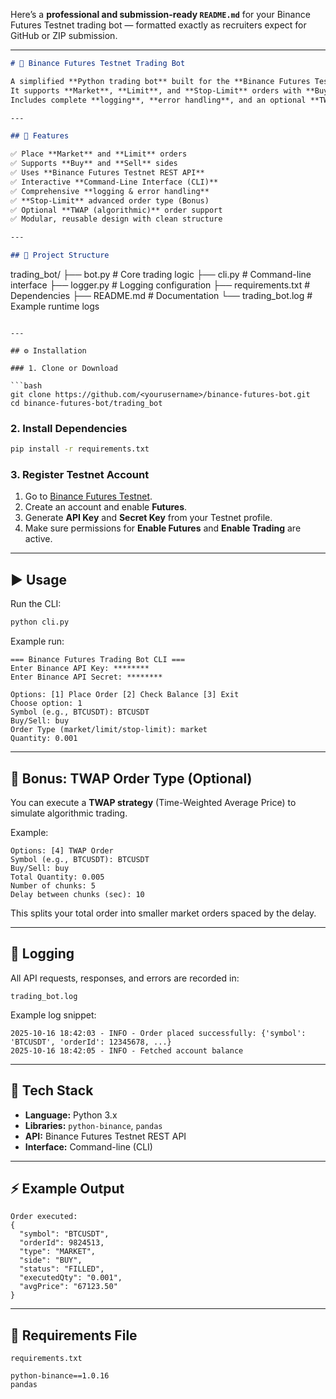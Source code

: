 Here’s a **professional and submission-ready `README.md`** for your Binance Futures Testnet trading bot — formatted exactly as recruiters expect for GitHub or ZIP submission.

---

```markdown
# 🦾 Binance Futures Testnet Trading Bot

A simplified **Python trading bot** built for the **Binance Futures Testnet (USDT-M)**.  
It supports **Market**, **Limit**, and **Stop-Limit** orders with **Buy/Sell** options via a command-line interface (CLI).  
Includes complete **logging**, **error handling**, and an optional **TWAP (Time-Weighted Average Price)** strategy.

---

## 🚀 Features

✅ Place **Market** and **Limit** orders  
✅ Supports **Buy** and **Sell** sides  
✅ Uses **Binance Futures Testnet REST API**  
✅ Interactive **Command-Line Interface (CLI)**  
✅ Comprehensive **logging & error handling**  
✅ **Stop-Limit** advanced order type (Bonus)  
✅ Optional **TWAP (algorithmic)** order support  
✅ Modular, reusable design with clean structure  

---

## 📁 Project Structure

```

trading_bot/
├── bot.py             # Core trading logic
├── cli.py             # Command-line interface
├── logger.py          # Logging configuration
├── requirements.txt   # Dependencies
├── README.md          # Documentation
└── trading_bot.log    # Example runtime logs

````

---

## ⚙️ Installation

### 1. Clone or Download

```bash
git clone https://github.com/<yourusername>/binance-futures-bot.git
cd binance-futures-bot/trading_bot
````

### 2. Install Dependencies

```bash
pip install -r requirements.txt
```

### 3. Register Testnet Account

1. Go to [Binance Futures Testnet](https://testnet.binancefuture.com).
2. Create an account and enable **Futures**.
3. Generate **API Key** and **Secret Key** from your Testnet profile.
4. Make sure permissions for **Enable Futures** and **Enable Trading** are active.

---

## ▶️ Usage

Run the CLI:

```bash
python cli.py
```

Example run:

```
=== Binance Futures Trading Bot CLI ===
Enter Binance API Key: ********
Enter Binance API Secret: ********

Options: [1] Place Order [2] Check Balance [3] Exit
Choose option: 1
Symbol (e.g., BTCUSDT): BTCUSDT
Buy/Sell: buy
Order Type (market/limit/stop-limit): market
Quantity: 0.001
```

---

## 🧠 Bonus: TWAP Order Type (Optional)

You can execute a **TWAP strategy** (Time-Weighted Average Price) to simulate algorithmic trading.

Example:

```
Options: [4] TWAP Order
Symbol (e.g., BTCUSDT): BTCUSDT
Buy/Sell: buy
Total Quantity: 0.005
Number of chunks: 5
Delay between chunks (sec): 10
```

This splits your total order into smaller market orders spaced by the delay.

---

## 🧾 Logging

All API requests, responses, and errors are recorded in:

```
trading_bot.log
```

Example log snippet:

```
2025-10-16 18:42:03 - INFO - Order placed successfully: {'symbol': 'BTCUSDT', 'orderId': 12345678, ...}
2025-10-16 18:42:05 - INFO - Fetched account balance
```

---

## 🧱 Tech Stack

* **Language:** Python 3.x
* **Libraries:** `python-binance`, `pandas`
* **API:** Binance Futures Testnet REST API
* **Interface:** Command-line (CLI)

---

## ⚡ Example Output

```text
Order executed:
{
  "symbol": "BTCUSDT",
  "orderId": 9824513,
  "type": "MARKET",
  "side": "BUY",
  "status": "FILLED",
  "executedQty": "0.001",
  "avgPrice": "67123.50"
}
```

---

## 💾 Requirements File

`requirements.txt`

```
python-binance==1.0.16
pandas
```